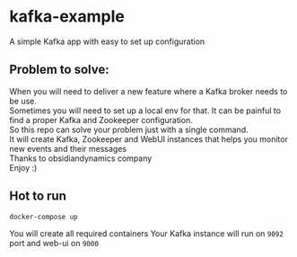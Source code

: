# kafka-example
A simple Kafka app with easy to set up configuration

## Problem to solve:

When you will need to deliver a new feature where a Kafka broker needs to be use. <br />
Sometimes you will need to set up a local env for that.
It can be painful to find a proper Kafka and Zookeeper configuration. <br />
So this repo can solve your problem just with a single command. <br />
It will create Kafka, Zookeeper and WebUI instances that helps you monitor new events and their messages <br />
Thanks to obsidiandynamics company <br />
Enjoy :)

## Hot to run
```
docker-compose up
```

You will create all required containers
Your Kafka instance will run on `9092` port and web-ui on `9000`

